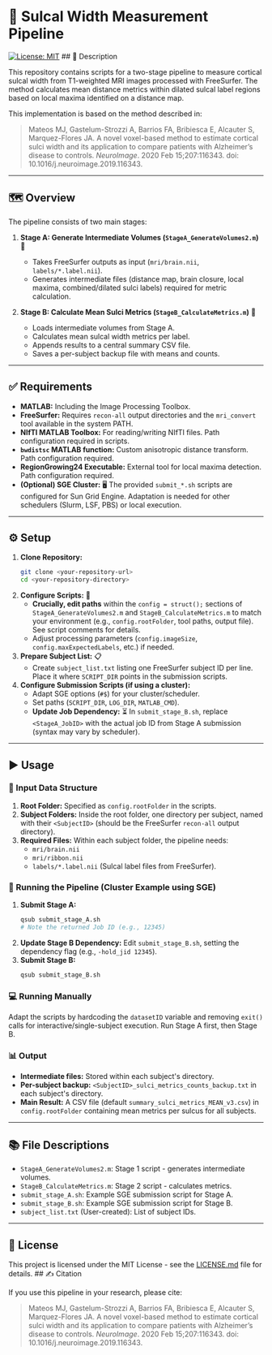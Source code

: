 # 🧠 Sulcal Width Measurement Pipeline

[![License: MIT](https://img.shields.io/badge/License-MIT-yellow.svg)](https://opensource.org/licenses/MIT) ## 📄 Description

This repository contains scripts for a two-stage pipeline to measure cortical sulcal width from T1-weighted MRI images processed with FreeSurfer. The method calculates mean distance metrics within dilated sulcal label regions based on local maxima identified on a distance map.

This implementation is based on the method described in:
> Mateos MJ, Gastelum-Strozzi A, Barrios FA, Bribiesca E, Alcauter S, Marquez-Flores JA. A novel voxel-based method to estimate cortical sulci width and its application to compare patients with Alzheimer’s disease to controls. *NeuroImage*. 2020 Feb 15;207:116343. doi: 10.1016/j.neuroimage.2019.116343.

---

## 🗺️ Overview

The pipeline consists of two main stages:

1.  **Stage A: Generate Intermediate Volumes (`StageA_GenerateVolumes2.m`)** 🧱
    * Takes FreeSurfer outputs as input (`mri/brain.nii`, `labels/*.label.nii`).
    * Generates intermediate files (distance map, brain closure, local maxima, combined/dilated sulci labels) required for metric calculation.

2.  **Stage B: Calculate Mean Sulci Metrics (`StageB_CalculateMetrics.m`)** 🧮
    * Loads intermediate volumes from Stage A.
    * Calculates mean sulcal width metrics per label.
    * Appends results to a central summary CSV file.
    * Saves a per-subject backup file with means and counts.

---

## ✅ Requirements

* **MATLAB:** Including the Image Processing Toolbox.
* **FreeSurfer:** Requires `recon-all` output directories and the `mri_convert` tool available in the system PATH.
* **NIfTI MATLAB Toolbox:** For reading/writing NIfTI files. Path configuration required in scripts.
* **`bwdistsc` MATLAB function:** Custom anisotropic distance transform. Path configuration required.
* **RegionGrowing24 Executable:** External tool for local maxima detection. Path configuration required.
* **(Optional) SGE Cluster:** 🖥️ The provided `submit_*.sh` scripts are configured for Sun Grid Engine. Adaptation is needed for other schedulers (Slurm, LSF, PBS) or local execution.

---

## ⚙️ Setup

1.  **Clone Repository:**
    ```bash
    git clone <your-repository-url>
    cd <your-repository-directory>
    ```
2.  **Configure Scripts:** 🔧
    * **Crucially, edit paths** within the `config = struct();` sections of `StageA_GenerateVolumes2.m` and `StageB_CalculateMetrics.m` to match your environment (e.g., `config.rootFolder`, tool paths, output file). See script comments for details.
    * Adjust processing parameters (`config.imageSize`, `config.maxExpectedLabels`, etc.) if needed.
3.  **Prepare Subject List:** 📋
    * Create `subject_list.txt` listing one FreeSurfer subject ID per line. Place it where `SCRIPT_DIR` points in the submission scripts.
4.  **Configure Submission Scripts (if using a cluster):**
    * Adapt SGE options (`#$`) for your cluster/scheduler.
    * Set paths (`SCRIPT_DIR`, `LOG_DIR`, `MATLAB_CMD`).
    * **Update Job Dependency:** ⏳ In `submit_stage_B.sh`, replace `<StageA_JobID>` with the actual job ID from Stage A submission (syntax may vary by scheduler).

---

## ▶️ Usage

### 📁 Input Data Structure

1.  **Root Folder:** Specified as `config.rootFolder` in the scripts.
2.  **Subject Folders:** Inside the root folder, one directory per subject, named with their `<SubjectID>` (should be the FreeSurfer `recon-all` output directory).
3.  **Required Files:** Within each subject folder, the pipeline needs:
    * `mri/brain.nii`
    * `mri/ribbon.nii`
    * `labels/*.label.nii` (Sulcal label files from FreeSurfer).

### 🚀 Running the Pipeline (Cluster Example using SGE)

1.  **Submit Stage A:**
    ```bash
    qsub submit_stage_A.sh
    # Note the returned Job ID (e.g., 12345)
    ```
2.  **Update Stage B Dependency:** Edit `submit_stage_B.sh`, setting the dependency flag (e.g., `-hold_jid 12345`).
3.  **Submit Stage B:**
    ```bash
    qsub submit_stage_B.sh
    ```

### 💻 Running Manually

Adapt the scripts by hardcoding the `datasetID` variable and removing `exit()` calls for interactive/single-subject execution. Run Stage A first, then Stage B.

### 📊 Output

* **Intermediate files:** Stored within each subject's directory.
* **Per-subject backup:** `<SubjectID>_sulci_metrics_counts_backup.txt` in each subject's directory.
* **Main Result:** A CSV file (default `summary_sulci_metrics_MEAN_v3.csv`) in `config.rootFolder` containing mean metrics per sulcus for all subjects.

---

## 📚 File Descriptions

* `StageA_GenerateVolumes2.m`: Stage 1 script - generates intermediate volumes.
* `StageB_CalculateMetrics.m`: Stage 2 script - calculates metrics.
* `submit_stage_A.sh`: Example SGE submission script for Stage A.
* `submit_stage_B.sh`: Example SGE submission script for Stage B.
* `subject_list.txt` (User-created): List of subject IDs.

---

## 📜 License

This project is licensed under the MIT License - see the [LICENSE.md](LICENSE.md) file for details. ## ✍️ Citation

If you use this pipeline in your research, please cite:

> Mateos MJ, Gastelum-Strozzi A, Barrios FA, Bribiesca E, Alcauter S, Marquez-Flores JA. A novel voxel-based method to estimate cortical sulci width and its application to compare patients with Alzheimer’s disease to controls. *NeuroImage*. 2020 Feb 15;207:116343. doi: 10.1016/j.neuroimage.2019.116343.
